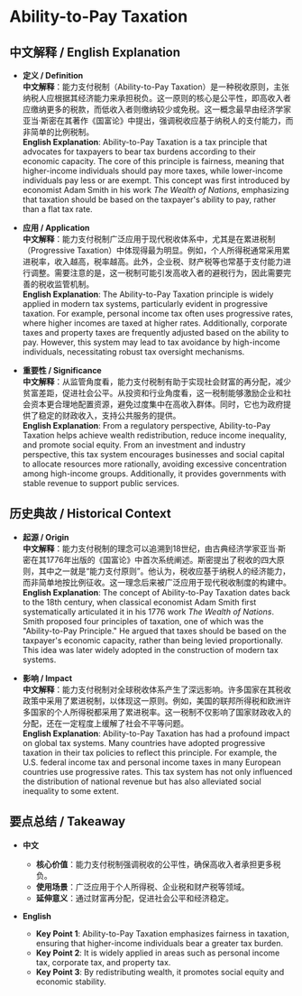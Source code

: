 # Ability-to-Pay Taxation

## 中文解释 / English Explanation

* **定义 / Definition**  
  **中文解释**：能力支付税制（Ability-to-Pay Taxation）是一种税收原则，主张纳税人应根据其经济能力来承担税负。这一原则的核心是公平性，即高收入者应缴纳更多的税款，而低收入者则缴纳较少或免税。这一概念最早由经济学家亚当·斯密在其著作《国富论》中提出，强调税收应基于纳税人的支付能力，而非简单的比例税制。  
  **English Explanation**: Ability-to-Pay Taxation is a tax principle that advocates for taxpayers to bear tax burdens according to their economic capacity. The core of this principle is fairness, meaning that higher-income individuals should pay more taxes, while lower-income individuals pay less or are exempt. This concept was first introduced by economist Adam Smith in his work *The Wealth of Nations*, emphasizing that taxation should be based on the taxpayer's ability to pay, rather than a flat tax rate.

* **应用 / Application**  
  **中文解释**：能力支付税制广泛应用于现代税收体系中，尤其是在累进税制（Progressive Taxation）中体现得最为明显。例如，个人所得税通常采用累进税率，收入越高，税率越高。此外，企业税、财产税等也常基于支付能力进行调整。需要注意的是，这一税制可能引发高收入者的避税行为，因此需要完善的税收监管机制。  
  **English Explanation**: The Ability-to-Pay Taxation principle is widely applied in modern tax systems, particularly evident in progressive taxation. For example, personal income tax often uses progressive rates, where higher incomes are taxed at higher rates. Additionally, corporate taxes and property taxes are frequently adjusted based on the ability to pay. However, this system may lead to tax avoidance by high-income individuals, necessitating robust tax oversight mechanisms.

* **重要性 / Significance**  
  **中文解释**：从监管角度看，能力支付税制有助于实现社会财富的再分配，减少贫富差距，促进社会公平。从投资和行业角度看，这一税制能够激励企业和社会资本更合理地配置资源，避免过度集中在高收入群体。同时，它也为政府提供了稳定的财政收入，支持公共服务的提供。  
  **English Explanation**: From a regulatory perspective, Ability-to-Pay Taxation helps achieve wealth redistribution, reduce income inequality, and promote social equity. From an investment and industry perspective, this tax system encourages businesses and social capital to allocate resources more rationally, avoiding excessive concentration among high-income groups. Additionally, it provides governments with stable revenue to support public services.

## 历史典故 / Historical Context

* **起源 / Origin**  
  **中文解释**：能力支付税制的理念可以追溯到18世纪，由古典经济学家亚当·斯密在其1776年出版的《国富论》中首次系统阐述。斯密提出了税收的四大原则，其中之一就是“能力支付原则”。他认为，税收应基于纳税人的经济能力，而非简单地按比例征收。这一理念后来被广泛应用于现代税收制度的构建中。  
  **English Explanation**: The concept of Ability-to-Pay Taxation dates back to the 18th century, when classical economist Adam Smith first systematically articulated it in his 1776 work *The Wealth of Nations*. Smith proposed four principles of taxation, one of which was the "Ability-to-Pay Principle." He argued that taxes should be based on the taxpayer's economic capacity, rather than being levied proportionally. This idea was later widely adopted in the construction of modern tax systems.

* **影响 / Impact**  
  **中文解释**：能力支付税制对全球税收体系产生了深远影响。许多国家在其税收政策中采用了累进税制，以体现这一原则。例如，美国的联邦所得税和欧洲许多国家的个人所得税都采用了累进税率。这一税制不仅影响了国家财政收入的分配，还在一定程度上缓解了社会不平等问题。  
  **English Explanation**: Ability-to-Pay Taxation has had a profound impact on global tax systems. Many countries have adopted progressive taxation in their tax policies to reflect this principle. For example, the U.S. federal income tax and personal income taxes in many European countries use progressive rates. This tax system has not only influenced the distribution of national revenue but has also alleviated social inequality to some extent.

## 要点总结 / Takeaway

* **中文**  
  - **核心价值**：能力支付税制强调税收的公平性，确保高收入者承担更多税负。  
  - **使用场景**：广泛应用于个人所得税、企业税和财产税等领域。  
  - **延伸意义**：通过财富再分配，促进社会公平和经济稳定。

* **English**  
  - **Key Point 1**: Ability-to-Pay Taxation emphasizes fairness in taxation, ensuring that higher-income individuals bear a greater tax burden.  
  - **Key Point 2**: It is widely applied in areas such as personal income tax, corporate tax, and property tax.  
  - **Key Point 3**: By redistributing wealth, it promotes social equity and economic stability.